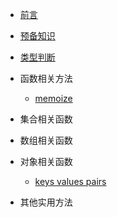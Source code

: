 * [前言](README.md)
* [预备知识](bootstrap.md)
* [类型判断](type.md)
* 函数相关方法
    * [memoize](function/memoize.md)
* 集合相关函数

* 数组相关函数

* 对象相关函数
    * [keys values pairs](object/keys_values_pairs.md)
* 其他实用方法